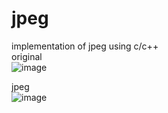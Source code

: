 # jpeg
implementation of jpeg using c/c++<br>
original<br>
![image](https://github.com/hihio112/jpeg/assets/42515992/c0b69063-12d0-42ae-822b-e7f9589c0129)

jpeg<br>
![image](https://github.com/hihio112/jpeg/assets/42515992/6b02aeff-8f10-4221-b997-abf38413c3b2)
